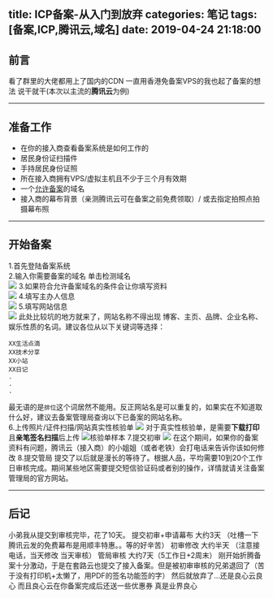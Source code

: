title: ICP备案-从入门到放弃
categories: 笔记
tags: [备案,ICP,腾讯云,域名]
date: 2019-04-24 21:18:00
---
## 前言
看了群里的大佬都用上了国内的CDN
一直用香港免备案VPS的我也起了备案的想法
说干就干(本次以主流的**腾讯云**为例)


<!--more-->


-------
## 准备工作
* 在你的接入商查看备案系统是如何工作的
* 居民身份证扫描件
* 手持居民身份证照
* 所在接入商拥有VPS/虚拟主机且不少于三个月有效期
* 一个[允许备案](http://域名.信息/)的域名
* 接入商的幕布背景（亲测腾讯云可在备案之前免费领取）/ 或去指定拍照点拍摄幕布照

-------
## 开始备案
1.首先登陆备案系统<br>
2.输入你需要备案的域名 单击检测域名 <br>
![](https://cdn.gamesme.cn/images/qcloudbeian1.png)
3.如果符合允许备案域名的条件会让你填写资料<br>
![](https://cdn.gamesme.cn/images/qcloudbeian2.png)
4.填写主办人信息<br>
![](https://cdn.gamesme.cn/images/qcloudbeian3.png)
5.填写网站信息<br>
![](https://cdn.gamesme.cn/images/qcloudbeian5.png)
此处比较坑的地方就来了，网站名称不得出现 博客、主页、品牌、企业名称、娱乐性质的名词。建议各位从以下关键词等选择：
```
XX生活点滴
XX技术分享
XX小站
XX日记
.
.
.
```
最无语的是`排位`这个词居然不能用。反正网站名是可以重复的，如果实在不知道取什么好，建议去备案管理局查询以下已备案的网站名称。<br>
6.上传照片/证件扫描/网站真实性核验单
![](https://cdn.gamesme.cn/images/qcloudbeian6.png)
对于真实性核验单，是需要**下载打印**且**亲笔签名扫描**后上传
![核验单样本](https://cdn.gamesme.cn/images/zhenshixingheyandan.png)
7.提交初审
![](https://cdn.gamesme.cn/images/qcloudbeian7.png)
在这个期间，如果你的备案资料有问题，腾讯云（接入商）的小姐姐（或者老铁）会打电话来告诉你该如何修改
8.提交管局
提交了以后就是漫长的等待了。根据人品，平均需要10到20个工作日审核完成。期间某些地区需要提交短信验证码或者别的操作，详情就请关注备案管理局的官方网站。

-------
## 后记
小弟我从提交到审核完毕，花了10天。
提交初审+申请幕布 大约3天 （吐槽一下腾讯云发的免费幕布是用顺丰特惠。。等的好辛苦）
初审修改 大约半天 （注意接电话，当天修改 当天审核）
管局审核 大约7天（5工作日+2周末）
刚开始折腾备案十分激动，于是在套路云也提交了接入备案。但是被初审审核的兄弟退回了（苦于没有打印机+太懒了，用PDF的签名功能签的字）
然后就放弃了...还是良心云良心
而且良心云在你备案完成后还送一些优惠券
真是业界良心